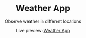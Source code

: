 <h1 align="center">Weather App</h1>
<p align="center">Observe weather in different locations</p>
<p align="center">Live preview: <a href="https://alexkovalenko.netlify.app/projects/weather_app/">Weather App</a></p>